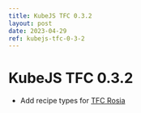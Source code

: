 ```yaml
---
title: KubeJS TFC 0.3.2
layout: post
date: 2023-04-29
ref: kubejs-tfc-0-3-2
---
```


# KubeJS TFC 0.3.2

- Add recipe types for [TFC Rosia](https://www.curseforge.com/minecraft/mc-mods/tfc-rosia)
